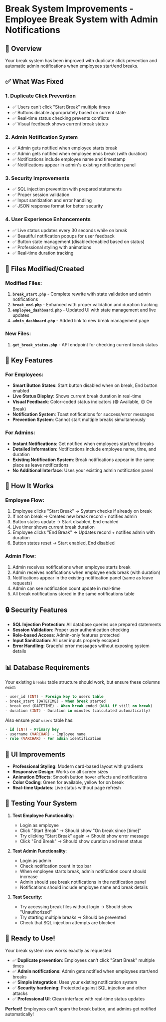 # Break System Improvements - Employee Break System with Admin Notifications

## 🎯 Overview
Your break system has been improved with duplicate click prevention and automatic admin notifications when employees start/end breaks.

## ✅ What Was Fixed

### 1. **Duplicate Click Prevention**
- ✅ Users can't click "Start Break" multiple times
- ✅ Buttons disable appropriately based on current state
- ✅ Real-time status checking prevents conflicts
- ✅ Visual feedback shows current break status

### 2. **Admin Notification System**
- ✅ Admin gets notified when employee starts break
- ✅ Admin gets notified when employee ends break (with duration)
- ✅ Notifications include employee name and timestamp
- ✅ Notifications appear in admin's existing notification panel

### 3. **Security Improvements**
- ✅ SQL injection prevention with prepared statements
- ✅ Proper session validation
- ✅ Input sanitization and error handling
- ✅ JSON response format for better security

### 4. **User Experience Enhancements**
- ✅ Live status updates every 30 seconds while on break
- ✅ Beautiful notification popups for user feedback
- ✅ Button state management (disabled/enabled based on status)
- ✅ Professional styling with animations
- ✅ Real-time duration tracking

## 📁 Files Modified/Created

### Modified Files:
1. **`break_start.php`** - Complete rewrite with state validation and admin notifications
2. **`break_end.php`** - Enhanced with proper validation and duration tracking
3. **`employee_dashboard.php`** - Updated UI with state management and live updates
4. **`admin_dashboard.php`** - Added link to new break management page

### New Files:
1. **`get_break_status.php`** - API endpoint for checking current break status

## 🔧 Key Features

### For Employees:
- **Smart Button States**: Start button disabled when on break, End button enabled
- **Live Status Display**: Shows current break duration in real-time
- **Visual Feedback**: Color-coded status indicators (🟢 Available, 🟡 On Break)
- **Notification System**: Toast notifications for success/error messages
- **Prevention System**: Cannot start multiple breaks simultaneously

### For Admins:
- **Instant Notifications**: Get notified when employees start/end breaks
- **Detailed Information**: Notifications include employee name, time, and duration
- **Existing Notification System**: Break notifications appear in the same place as leave notifications
- **No Additional Interface**: Uses your existing admin notification panel

## 🚀 How It Works

### Employee Flow:
1. Employee clicks "Start Break" → System checks if already on break
2. If not on break → Creates new break record + notifies admin
3. Button states update → Start disabled, End enabled
4. Live timer shows current break duration
5. Employee clicks "End Break" → Updates record + notifies admin with duration
6. Button states reset → Start enabled, End disabled

### Admin Flow:
1. Admin receives notifications when employee starts break
2. Admin receives notifications when employee ends break (with duration)
3. Notifications appear in the existing notification panel (same as leave requests)
4. Admin can see notification count update in real-time
5. All break notifications stored in the same notifications table

## 🔒 Security Features

- **SQL Injection Protection**: All database queries use prepared statements
- **Session Validation**: Proper user authentication checking
- **Role-based Access**: Admin-only features protected
- **Input Sanitization**: All user inputs properly escaped
- **Error Handling**: Graceful error messages without exposing system details

## 📊 Database Requirements

Your existing `breaks` table structure should work, but ensure these columns exist:
```sql
- user_id (INT) - Foreign key to users table
- break_start (DATETIME) - When break started
- break_end (DATETIME) - When break ended (NULL if still on break)
- duration (INT) - Duration in minutes (calculated automatically)
```

Also ensure your `users` table has:
```sql
- id (INT) - Primary key
- username (VARCHAR) - Employee name
- role (VARCHAR) - For admin identification
```

## 🎨 UI Improvements

- **Professional Styling**: Modern card-based layout with gradients
- **Responsive Design**: Works on all screen sizes
- **Animation Effects**: Smooth button hover effects and notifications
- **Color Coding**: Green for available, yellow for on break
- **Real-time Updates**: Live status without page refresh

## 🔄 Testing Your System

1. **Test Employee Functionality**:
   - Login as employee
   - Click "Start Break" → Should show "On break since [time]"
   - Try clicking "Start Break" again → Should show error message
   - Click "End Break" → Should show duration and reset status

2. **Test Admin Functionality**:
   - Login as admin
   - Check notification count in top bar
   - When employee starts break, admin notification count should increase
   - Admin should see break notifications in the notification panel
   - Notifications should include employee name and break details

3. **Test Security**:
   - Try accessing break files without login → Should show "Unauthorized"
   - Try starting multiple breaks → Should be prevented
   - Check that SQL injection attempts are blocked

## 🚀 Ready to Use!

Your break system now works exactly as requested:
- ✅ **Duplicate prevention**: Employees can't click "Start Break" multiple times
- ✅ **Admin notifications**: Admin gets notified when employees start/end breaks
- ✅ **Simple integration**: Uses your existing notification system
- ✅ **Security hardening**: Protected against SQL injection and other attacks
- ✅ **Professional UI**: Clean interface with real-time status updates

**Perfect!** Employees can't spam the break button, and admins get notified automatically!